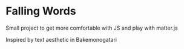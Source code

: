 # Falling Words

Small project to get more comfortable with JS and play with matter.js

Inspired by text aesthetic in Bakemonogatari